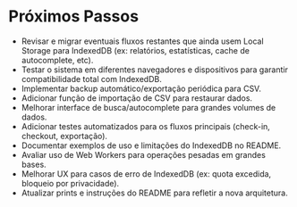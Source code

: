 # Próximos Passos

- Revisar e migrar eventuais fluxos restantes que ainda usem Local Storage para IndexedDB (ex: relatórios, estatísticas, cache de autocomplete, etc).
- Testar o sistema em diferentes navegadores e dispositivos para garantir compatibilidade total com IndexedDB.
- Implementar backup automático/exportação periódica para CSV.
- Adicionar função de importação de CSV para restaurar dados.
- Melhorar interface de busca/autocomplete para grandes volumes de dados.
- Adicionar testes automatizados para os fluxos principais (check-in, checkout, exportação).
- Documentar exemplos de uso e limitações do IndexedDB no README.
- Avaliar uso de Web Workers para operações pesadas em grandes bases.
- Melhorar UX para casos de erro de IndexedDB (ex: quota excedida, bloqueio por privacidade).
- Atualizar prints e instruções do README para refletir a nova arquitetura.
